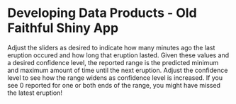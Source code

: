 # Developing Data Products - Old Faithful Shiny App
Adjust the sliders as desired to indicate how many minutes ago the last eruption occured and how long that eruption lasted. Given these values and a desired confidence level, the reported range is the predicted minimum and maximum amount of time until the next eruption. Adjust the confidence level to see how the range widens as confidence level is increased. If you see 0 reported for one or both ends of the range, you might have missed the latest eruption!
